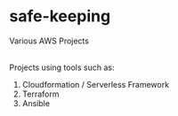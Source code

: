# safe-keeping
Various AWS Projects<br><br>

Projects using tools such as:
1. Cloudformation / Serverless Framework
2. Terraform
3. Ansible
